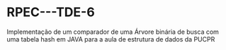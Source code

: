 # RPEC---TDE-6

Implementação de um comparador de uma Árvore binária de busca com uma tabela hash em JAVA para a aula de estrutura de dados da PUCPR
